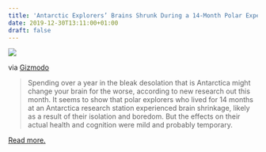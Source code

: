 ```yaml
---
title: 'Antarctic Explorers’ Brains Shrunk During a 14-Month Polar Expedition'
date: 2019-12-30T13:11:00+01:00
draft: false
---
```


[![](https://cdn-blog.adafruit.com/uploads/2019/12/wzdzrkwh8o9idbnc6dsz-600x338.jpg)](https://gizmodo.com/antarctic-explorers-brains-shrunk-during-a-14-month-pol-1840316244)

via [Gizmodo](https://gizmodo.com/antarctic-explorers-brains-shrunk-during-a-14-month-pol-1840316244)

> Spending over a year in the bleak desolation that is Antarctica might change your brain for the worse, according to new research out this month. It seems to show that polar explorers who lived for 14 months at an Antarctica research station experienced brain shrinkage, likely as a result of their isolation and boredom. But the effects on their actual health and cognition were mild and probably temporary.

[Read more.](https://gizmodo.com/antarctic-explorers-brains-shrunk-during-a-14-month-pol-1840316244)